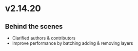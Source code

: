 # v2.14.20

## Behind the scenes

- Clarified authors & contributors
- Improve performance by batching adding & removing layers